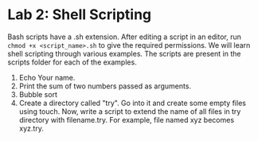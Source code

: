 # Lab 2: Shell Scripting
Bash scripts have a .sh extension. After editing a script in an editor, run `chmod +x <script_name>.sh` to give the required
permissions.
We will learn shell scripting through various examples. The scripts are present in the scripts folder for each of the examples.
1. Echo Your name.
2. Print the sum of two numbers passed as arguments.
3. Bubble sort
4. Create a directory called "try". Go into it and create some empty files using touch. Now, write a script to extend the name
of all files in try directory with filename.try. For example, file named xyz becomes xyz.try.
